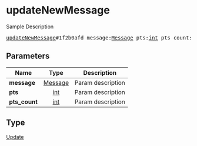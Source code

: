 # updateNewMessage

Sample Description

<pre>
<a href="../constructor/updateNewMessage.md">updateNewMessage</a>#1f2b0afd message:<a href="../type/Message.md">Message</a> pts:<a href="../type/int.md">int</a> pts_count:<a href="../type/int.md">int</a> = <a href="../type/Update.md">Update</a>;
</pre>

## Parameters

| Name | Type | Description |
|------|:----:|-------------|
| **message** | [Message](../type/Message.md) | Param description |
| **pts** | [int](../type/int.md) | Param description |
| **pts_count** | [int](../type/int.md) | Param description |

## Type

[Update](../type/Update.md)
